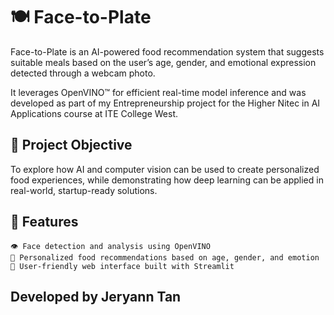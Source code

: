 # 🍽️ Face-to-Plate

Face-to-Plate is an AI-powered food recommendation system that suggests suitable meals based on the user’s age, gender, and emotional expression detected through a webcam photo.

It leverages OpenVINO™ for efficient real-time model inference and was developed as part of my Entrepreneurship project for the Higher Nitec in AI Applications course at ITE College West.

## 🎯 Project Objective

To explore how AI and computer vision can be used to create personalized food experiences, while demonstrating how deep learning can be applied in real-world, startup-ready solutions.

## 🧠 Features
	👁️ Face detection and analysis using OpenVINO
	🍱 Personalized food recommendations based on age, gender, and emotion
	🧪 User-friendly web interface built with Streamlit

## Developed by Jeryann Tan